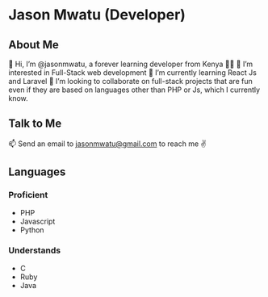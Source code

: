 # Jason Mwatu (Developer)

## About Me
 👋 Hi, I’m @jasonmwatu, a forever learning developer from Kenya 🐱‍🏍
 👀 I’m interested in Full-Stack web development
 🌱 I’m currently learning React Js and Laravel
 💞️ I’m looking to collaborate on full-stack projects that are fun even if they are based on languages other than PHP or Js, which I currently know.
 
## Talk to Me
 📫 Send an email to jasonmwatu@gmail.com to reach me ✌

## Languages
### Proficient
- PHP
- Javascript
- Python
### Understands
- C
- Ruby
- Java

<!---
jasonmwatu/jasonmwatu is a ✨ special ✨ repository because its `README.md` (this file) appears on your GitHub profile.
You can click the Preview link to take a look at your changes.
--->
